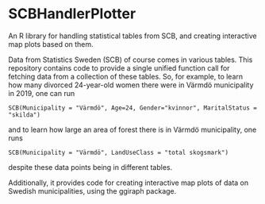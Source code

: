 # SCBHandlerPlotter
An R library for handling statistical tables from SCB, and creating interactive map plots based on them.

Data from Statistics Sweden (SCB) of course comes in various tables. This repository contains code to provide a single unified function call for fetching data from a collection of these tables. So, for example, to learn how many divorced 24-year-old women there were in Värmdö municipality in 2019, one can run

    SCB(Municipality = "Värmdö", Age=24, Gender="kvinnor", MaritalStatus = "skilda")
and to learn how large an area of forest there is in Värmdö municipality, one runs

    SCB(Municipality = "Värmdö", LandUseClass = "total skogsmark")
despite these data points being in different tables.

Additionally, it provides code for creating interactive map plots of data on Swedish municipalities, using the ggiraph package.
